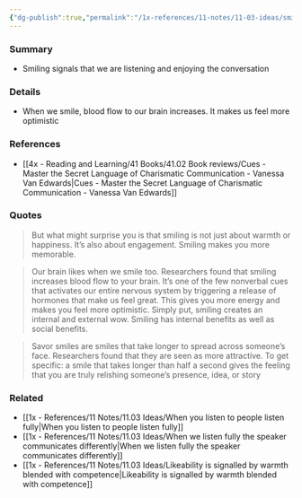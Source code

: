 ```yaml
---
{"dg-publish":true,"permalink":"/1x-references/11-notes/11-03-ideas/smiling-shows-we-are-engaged-and-is-good-for-our-own-brain-as-well/","title":"Smiling shows we are engaged","created":"2024-08-18T12:40:15.979+03:00","updated":"2024-08-18T19:47:25.880+03:00"}
---
```



### Summary
- Smiling signals that we are listening and enjoying the conversation

### Details
- When we smile, blood flow to our brain increases. It makes us feel more optimistic

### References
- [[4x - Reading and Learning/41 Books/41.02 Book reviews/Cues - Master the Secret Language of Charismatic Communication - Vanessa Van Edwards\|Cues - Master the Secret Language of Charismatic Communication - Vanessa Van Edwards]]

### Quotes
> But what might surprise you is that smiling is not just about warmth or happiness. It’s also about engagement. Smiling makes you more memorable. 

> Our brain likes when we smile too. Researchers found that smiling increases blood flow to your brain. It’s one of the few nonverbal cues that activates our entire nervous system by triggering a release of hormones that make us feel great. This gives you more energy and makes you feel more optimistic. Simply put, smiling creates an internal and external wow. Smiling has internal benefits as well as social benefits.

> Savor smiles are smiles that take longer to spread across someone’s face. Researchers found that they are seen as more attractive. To get specific: a smile that takes longer than half a second gives the feeling that you are truly relishing someone’s presence, idea, or story

### Related
- [[1x - References/11 Notes/11.03 Ideas/When you listen to people listen fully\|When you listen to people listen fully]]
- [[1x - References/11 Notes/11.03 Ideas/When we listen fully the speaker communicates differently\|When we listen fully the speaker communicates differently]]
- [[1x - References/11 Notes/11.03 Ideas/Likeability is signalled by warmth blended with competence\|Likeability is signalled by warmth blended with competence]]